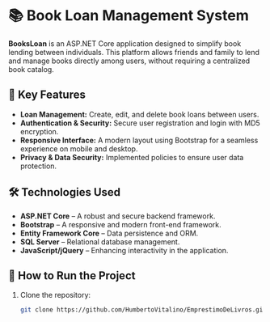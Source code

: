 # 📚 Book Loan Management System

**BooksLoan** is an ASP.NET Core application designed to simplify book lending between individuals. This platform allows friends and family to lend and manage books directly among users, without requiring a centralized book catalog.

## 🚀 Key Features
- **Loan Management:** Create, edit, and delete book loans between users.
- **Authentication & Security:** Secure user registration and login with MD5 encryption.
- **Responsive Interface:** A modern layout using Bootstrap for a seamless experience on mobile and desktop.
- **Privacy & Data Security:** Implemented policies to ensure user data protection.

## 🛠️ Technologies Used
- **ASP.NET Core** – A robust and secure backend framework.
- **Bootstrap** – A responsive and modern front-end framework.
- **Entity Framework Core** – Data persistence and ORM.
- **SQL Server** – Relational database management.
- **JavaScript/jQuery** – Enhancing interactivity in the application.

## 🏁 How to Run the Project
1. Clone the repository:
   ```bash
   git clone https://github.com/HumbertoVitalino/EmprestimoDeLivros.git
